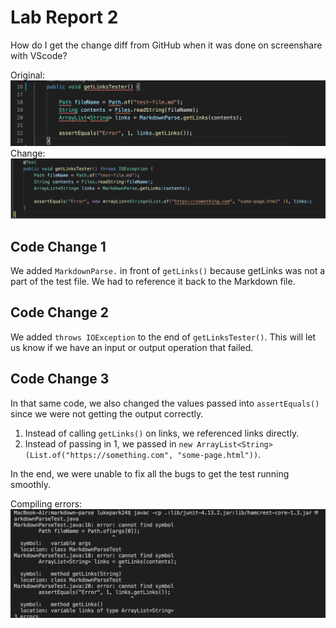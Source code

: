 # Lab Report 2

How do I get the change diff from GitHub when it was done on screenshare with VScode? 

Original:
![Image](labreport2-1.png)
Change:
![Image](labreport2-3.png)

## Code Change 1
We added ```MarkdownParse.``` in front of ```getLinks()``` because getLinks was not a part of the test file. We had to reference it back to the Markdown file.

## Code Change 2
We added ```throws IOException``` to the end of ```getLinksTester()```. This will let us know if we have an input or output operation that failed.

## Code Change 3
In that same code, we also changed the values passed into ```assertEquals()``` since we were not getting the output correctly.
1. Instead of calling ```getLinks()``` on links, we referenced links directly.
2. Instead of passing in 1, we passed in ```new ArrayList<String>(List.of("https://something.com", "some-page.html"))```.

In the end, we were unable to fix all the bugs to get the test running smoothly.

Compiling errors:
![Image](labreport2-2.png)